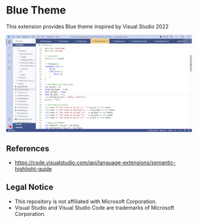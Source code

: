 # Blue Theme

This extension provides Blue theme inspired by Visual Studio 2022

![blue theme preview](preview/preview_blue_vs.jpg)
<br>


## References
- https://code.visualstudio.com/api/language-extensions/semantic-highlight-guide


## Legal Notice
- This repository is not affiliated with Microsoft Corporation.
- Visual Studio and Visual Studio Code are trademarks of Microsoft Corporation.